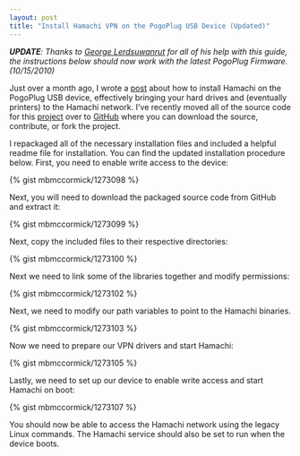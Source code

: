 ```yaml
---
layout: post
title: "Install Hamachi VPN on the PogoPlug USB Device (Updated)"
---
```


_**UPDATE**: Thanks to [George Lerdsuwanrut](http://stevejobsisadouche.com/) for all of his help with this guide, the instructions below should now work with the latest PogoPlug Firmware. (10/15/2010)_

Just over a month ago, I wrote a [post](http://mbmccormick.com/2010/07/install-hamachi-vpn-on-the-pogoplug-usb-device/) about how to install Hamachi on the PogoPlug USB device, effectively bringing your hard drives and (eventually printers) to the Hamachi network. I've recently moved all of the source code for this [project](http://github.com/mbmccormick/hamachi-pogoplug) over to [GitHub](http://github.com) where you can download the source, contribute, or fork the project.

I repackaged all of the necessary installation files and included a helpful readme file for installation. You can find the updated installation procedure below. First, you need to enable write access to the device:

{% gist mbmccormick/1273098 %}

Next, you will need to download the packaged source code from GitHub and extract it:

{% gist mbmccormick/1273099 %}

Next, copy the included files to their respective directories:

{% gist mbmccormick/1273100 %}

Next we need to link some of the libraries together and modify permissions:

{% gist mbmccormick/1273102 %}

Next, we need to modify our path variables to point to the Hamachi binaries.

{% gist mbmccormick/1273103 %}

Now we need to prepare our VPN drivers and start Hamachi:

{% gist mbmccormick/1273105 %}

Lastly, we need to set up our device to enable write access and start Hamachi on boot:

{% gist mbmccormick/1273107 %}

You should now be able to access the Hamachi network using the legacy Linux commands. The Hamachi service should also be set to run when the device boots.
